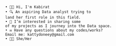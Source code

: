 

    • 👋🏾 Hi, I'm Kabirat
    • 🔍 An aspiring Data analyst trying to 
    land her first role in this field.
    • 👯 I’m interested in sharing some 
    of my projects as I journey into the Data space.
    • ✉️ Have any questions about my codes/works? 
    Email me: kattydoneey@gmail.com
    • 👧🏽 She/Her
